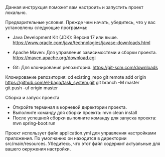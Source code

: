 Данная инструкция поможет вам настроить и запустить проект локально.

Предварительные условия.
Прежде чем начать, убедитесь, что у вас установлены следующие программы:

- Java Development Kit (JDK): Версия 17 или выше. https://www.oracle.com/java/technologies/javase-downloads.html

- Apache Maven: Для управления зависимостями и сборки проекта. https://maven.apache.org/download.cgi

- Git: Для клонирования репозитория. https://git-scm.com/downloads

Клонирование репозитория:
cd existing_repo
git remote add origin https://github.com/el-baga/task_system.git
git branch -M master  
git push -uf origin master

Сборка и запуск проекта
- Откройте терминал в корневой директории проекта.
- Выполните команду для сборки проекта: mvn clean install
- После успешной сборки выполните команду для запуска проекта: mvn spring-boot:run

Проект использует файл application.yml для управления настройками приложения. По умолчанию он находится в директории src/main/resources. Убедитесь, что этот файл содержит актуальные для вашего окружения настройки.